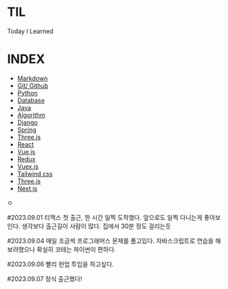 # TIL

Today I Learned

# INDEX
- [Markdown](https://github.com/HOONY-LEE/TIL/blob/master/Markdown/Markdown.md)
- [Git/ Github](https://github.com/HOONY-LEE/TIL/blob/master/Git/Git.md)
- [Python](https://github.com/HOONY-LEE/TIL/blob/master/Python)
- [Database](https://github.com/HOONY-LEE/TIL/blob/master/Database)
- [Java](https://github.com/HOONY-LEE/TIL/blob/master/Java)
- [Algorithm](https://github.com/HOONY-LEE/TIL/blob/master/Algorithm)
- [Django](https://github.com/HOONY-LEE/TIL/blob/master/Django)
- [Spring](https://github.com/HOONY-LEE/TIL/blob/master/Spring)
- [Three.js](https://github.com/HOONY-LEE/TIL/blob/master/Spring)
- [React](https://github.com/HOONY-LEE/TIL/blob/master/Spring)
- [Vue.js](https://github.com/HOONY-LEE/TIL/blob/master/Spring)
- [Redux](https://github.com/HOONY-LEE/TIL/blob/master/Spring)
- [Vuex.js](https://github.com/HOONY-LEE/TIL/blob/master/Spring)
- [Tailwind css](https://github.com/HOONY-LEE/TIL/blob/master/Spring)
- [Three.js](https://github.com/HOONY-LEE/TIL/blob/master/Spring)
- [Next.js](https://github.com/HOONY-LEE/TIL/blob/master/Spring)

ㅇ


#2023.09.01
티맥스 첫 출근, 한 시간 일찍 도착했다. 앞으로도 일찍 다니는게 좋아보인다. 생각보다 출근길이 사람이 많다. 집에서 30분 정도 걸리는듯


#2023.09.04
매일 조금씩 프로그래머스 문제를 풀고있다. 자바스크립트로 연습을 해보려했으나 확실히 코테는 파이썬이 편하다.

#2023.09.06
빨리 현업 투입을 하고싶다.

#2023.09.07
정식 출근했다!
